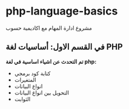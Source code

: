 # php-language-basics
مشروع ادارة المهام مع اكاديمية حسوب

## في القسم الاول: أساسيات لغة PHP

**تم التحدث عن اشياء اساسية في لغة php:**
- كتابة كود برمجي
- المتغيرات
- انواع البيانات
- التحويل بين انواع البيانات
- الثوابت

